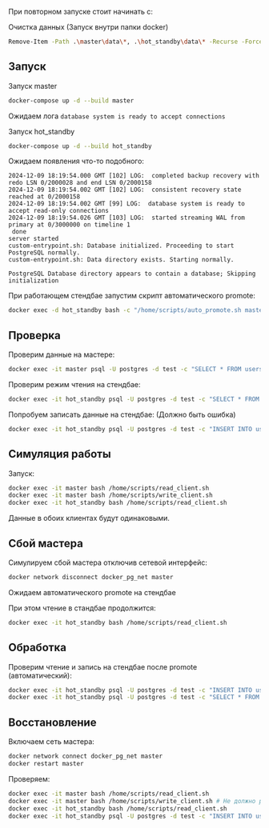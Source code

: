 При повторном запуске стоит начинать с:

Очистка данных
(Запуск внутри папки docker)
```bash
Remove-Item -Path .\master\data\*, .\hot_standby\data\* -Recurse -Force
```

## Запуск

Запуск master
```bash
docker-compose up -d --build master
```

Ожидаем лога `database system is ready to accept connections`

Запуск hot_standby
```bash
docker-compose up -d --build hot_standby
```
Ожидаем появления что-то подобного:
```
2024-12-09 18:19:54.000 GMT [102] LOG:  completed backup recovery with redo LSN 0/2000028 and end LSN 0/2000158
2024-12-09 18:19:54.002 GMT [102] LOG:  consistent recovery state reached at 0/2000158
2024-12-09 18:19:54.002 GMT [99] LOG:  database system is ready to accept read-only connections
2024-12-09 18:19:54.026 GMT [103] LOG:  started streaming WAL from primary at 0/3000000 on timeline 1
 done
server started
custom-entrypoint.sh: Database initialized. Proceeding to start PostgreSQL normally.
custom-entrypoint.sh: Data directory exists. Starting normally.

PostgreSQL Database directory appears to contain a database; Skipping initialization
```

При работающем стендбае запустим скрипт автоматического promote:
```bash
docker exec -d hot_standby bash -c "/home/scripts/auto_promote.sh master"
```

## Проверка

Проверим данные на мастере:
```bash
docker exec -it master psql -U postgres -d test -c "SELECT * FROM users;"
```

Проверим режим чтения на стендбае:
```bash
docker exec -it hot_standby psql -U postgres -d test -c "SELECT * FROM users;"
```

Попробуем записать данные на стендбае: (Должно быть ошибка)
```bash
docker exec -it hot_standby psql -U postgres -d test -c "INSERT INTO users (name) VALUES ('Charlie');"
```

## Симуляция работы

Запуск:
```bash
docker exec -it master bash /home/scripts/read_client.sh
docker exec -it master bash /home/scripts/write_client.sh
docker exec -it hot_standby bash /home/scripts/read_client.sh
```
Данные в обоих клиентах будут одинаковыми.

## Сбой мастера

Симулируем сбой мастера отключив сетевой интерфейс:
```bash
docker network disconnect docker_pg_net master
```

Ожидаем автоматического promote на стендбае

При этом чтение в стандбае продолжится:
```bash
docker exec -it hot_standby bash /home/scripts/read_client.sh
```

## Обработка

Проверим чтение и запись на стендбае после promote (автоматический):
```bash
docker exec -it hot_standby psql -U postgres -d test -c "INSERT INTO users (name) VALUES ('Charlie');"
docker exec -it hot_standby psql -U postgres -d test -c "SELECT * FROM users;"
```

## Восстановление
Включаем сеть мастера:
```bash
docker network connect docker_pg_net master
docker restart master
```

Проверяем:
```bash
docker exec -it master bash /home/scripts/read_client.sh
docker exec -it master bash /home/scripts/write_client.sh # Не должно работать
docker exec -it hot_standby bash /home/scripts/read_client.sh
docker exec -it hot_standby psql -U postgres -d test -c "INSERT INTO users (name) VALUES ('Charlie2');" # Должно работать
```
